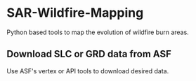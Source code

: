 # SAR-Wildfire-Mapping
Python based tools to map the evolution of wildfire burn areas. 



## Download SLC or GRD data from ASF
Use ASF's vertex or API tools to download desired data.


